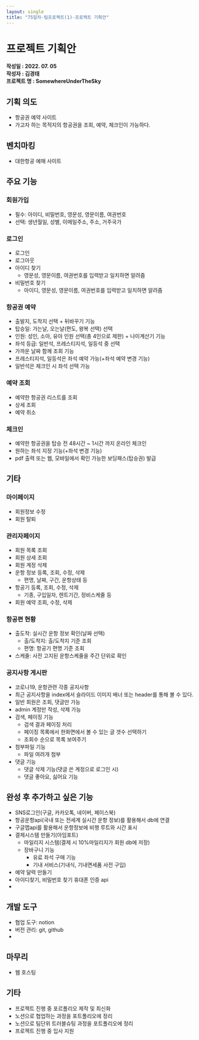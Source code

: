 ```yaml
---
layout: single
title: "75일차-팀프로젝트(1)-프로젝트 기획안"
---
```


# 프로젝트 기획안
**작성일 : 2022. 07. 05**  
**작성자 : 김경태**  
**프로젝트 명 :  SomewhereUnderTheSky**

## 기획 의도 
- 항공권 예약 사이트
- 가고자 하는 목적지의 항공권을 조회, 예약, 체크인이 가능하다.

## 벤치마킹
- 대한항공 예매 사이트
  
## 주요 기능
### 회원가입
- 필수: 아이디, 비밀번호, 영문성, 영문이름, 여권번호
- 선택: 생년월일, 성별, 이메일주소, 주소, 거주국가

### 로그인
- 로그인
- 로그아웃
- 아이디 찾기
  - 영문성, 영문이름, 여권번호를 입력받고 일치하면 알려줌
- 비밀번호 찾기
  - 아이디, 영문성, 영문이름, 여권번호를 입력받고 일치하면 알려줌

### 항공권 예약
- 출발지, 도착지 선택 + 뒤바꾸기 기능
- 탑승일: 가는날, 오는날(편도, 왕복 선택) 선택
- 인원: 성인, 소아, 유아 인원 선택(총 4인으로 제한) + 나이계산기 기능
- 좌석 등급: 일반석, 프레스티지석, 일등석 중 선택
- 가까운 날짜 함께 조회 기능
- 프레스티지석, 일등석은 좌석 예약 가능(+좌석 예약 변경 기능)
- 일반석은 체크인 시 좌석 선택 가능

### 예약 조회
- 예약한 항공권 리스트를 조회
- 상세 조회
- 예약 취소

### 체크인
- 예약한 항공권을 탑승 전 48시간 ~ 1시간 까지 온라인 체크인
- 원하는 좌석 지정 기능(+좌석 변경 기능)
- pdf 출력 또는 웹, 모바일에서 확인 가능한 보딩패스(탑승권) 발급

## 기타
### 마이페이지
- 회원정보 수정
- 회원 탈퇴

### 관리자페이지
- 회원 목록 조회
- 회원 상세 조회
- 회원 계정 삭제
- 운항 정보 등록, 조회, 수정, 삭제
  - 편명, 날짜, 구간, 운항상태 등
- 항공기 등록, 조회, 수정, 삭제
  - 기종, 구입일자, 렌트기간, 정비스케줄 등
- 회원 예약 조회, 수정, 삭제

### 항공편 현황
- 출도착: 실시간 운항 정보 확인(날짜 선택)
  - 출/도착지: 출/도착지 기준 조회
  - 편명: 항공기 편명 기준 조회
- 스케줄: 사전 고지된 운항스케줄을 주간 단위로 확인

### 공지사항 게시판
- 코로나19, 운항관련 각종 공지사항
- 최근 공지사항을 index에서 슬라이드 이미지 배너 또는 header를 통해 볼 수 있다.
- 일반 회원은 조회, 댓글만 가능
- admin 계정만 작성, 삭제 가능
- 검색, 페이징 기능
  - 검색 결과 페이징 처리
  - 페이징 목록에서 한화면에서 볼 수 있는 글 갯수 선택하기
  - 조회수 순으로 목록 보여주기
- 첨부파일 기능
  - 파일 여려개 첨부
- 댓글 기능
  - 댓글 삭제 기능(댓글 쓴 계정으로 로그인 시)
  - 댓글 좋아요, 싫어요 기능

## 완성 후 추가하고 싶은 기능
- SNS로그인(구글, 카카오톡, 네이버, 페이스북)
- 항공운항api(국내 또는 전세계 실시간 운항 정보)를 활용해서 db에 연결
- 구글맵api를 활용해서 운항정보에 비행 루트와 시간 표시
- 결제시스템 만들기(아임포트)
  - 마일리지 시스템(결제 시 10%마일리지가 회원 db에 저장)
  - 장바구니 기능
    - 유료 좌석 구매 기능
    - 기내 서비스(기내식, 기내면세품 사전 구입)
- 예약 달력 만들기
- 아이디찾기, 비밀번호 찾기 휴대폰 인증 api
- 
## 개발 도구
- 협업 도구: notion
- 버전 관리: git, github
- 
## 마무리
- 웹 호스팅

## 기타
- 프로젝트 진행 중 포르폴리오 제작 및 최신화
- 노션으로 협업하는 과정을 포트폴리오에 정리
- 노션으로 팀단위 트러블슈팅 과정을 포트폴리오에 정리
- 프로젝트 진행 중 입사 지원





